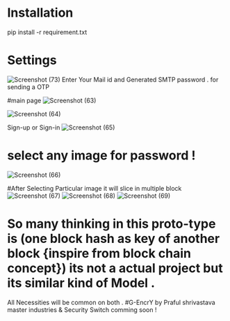 # Installation 
pip install -r requirement.txt

# Settings 
![Screenshot (73)](https://user-images.githubusercontent.com/107274773/202573993-bce37ccc-105e-417e-801d-84ea343d609d.png)
Enter Your Mail id and Generated SMTP password . for sending a OTP

#main page
![Screenshot (63)](https://user-images.githubusercontent.com/107274773/202574177-5c432192-e5d2-404d-b9e2-20d5c178a66c.png)

![Screenshot (64)](https://user-images.githubusercontent.com/107274773/202574218-d6d2cf6d-d3b2-417b-b8f4-09f2c847c540.png)

Sign-up or Sign-in
![Screenshot (65)](https://user-images.githubusercontent.com/107274773/202574300-5ecd8834-71a1-4610-9b4b-24fbe91277ee.png)

# select any image for password !
![Screenshot (66)](https://user-images.githubusercontent.com/107274773/202574363-c590c8a2-cb97-4539-843b-c9528e3ebc02.png)

#After Selecting Particular image it will slice in multiple block 
![Screenshot (67)](https://user-images.githubusercontent.com/107274773/202574527-09f29f44-098a-4669-8fad-2577a631240c.png)
![Screenshot (68)](https://user-images.githubusercontent.com/107274773/202574535-b2c6d506-2ed8-4812-b0f5-7d080cc2cdd8.png)
![Screenshot (69)](https://user-images.githubusercontent.com/107274773/202574540-b8d45909-34a2-470a-99b0-a9834905d362.png)

# So many thinking in this proto-type is (one block hash as key of another block {inspire from block chain concept}) its not a actual project but its similar kind of Model . 
All Necessities will be common on both .
#G-EncrY by Praful shrivastava
master industries & Security Switch comming soon !
